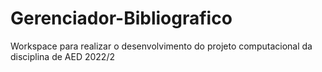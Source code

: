 # Gerenciador-Bibliografico
Workspace para realizar o desenvolvimento do projeto computacional da disciplina de AED 2022/2
